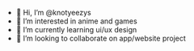 - 👋 Hi, I’m @knotyeezys
- 👀 I’m interested in anime and games
- 🌱 I’m currently learning ui/ux design
- 💞️ I’m looking to collaborate on app/website project

<!---
knotyeezys/knotyeezys is a ✨ special ✨ repository because its `README.md` (this file) appears on your GitHub profile.
You can click the Preview link to take a look at your changes.
--->
